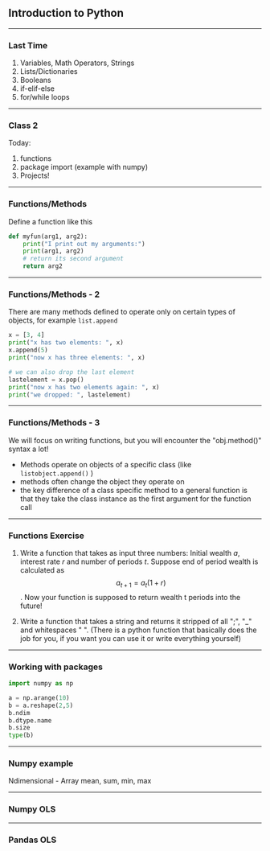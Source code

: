 ## Introduction to Python

---

### Last Time
1. Variables, Math Operators, Strings
2. Lists/Dictionaries
3. Booleans
4. if-elif-else
5. for/while loops

---

### Class 2
Today:
1. functions
2. package import (example with numpy)
3. Projects!

---

### Functions/Methods
Define a function like this
```python
def myfun(arg1, arg2):
    print("I print out my arguments:")
    print(arg1, arg2)
    # return its second argument
    return arg2
```

---
### Functions/Methods - 2
There are many methods defined to operate only on certain types of objects, for example `list.append`
```python
x = [3, 4]
print("x has two elements: ", x)
x.append(5)
print("now x has three elements: ", x)

# we can also drop the last element
lastelement = x.pop()
print("now x has two elements again: ", x)
print("we dropped: ", lastelement)

```

---
### Functions/Methods - 3

We will focus on writing functions, but you will encounter the "obj.method()" syntax a lot!

* Methods operate on objects of a specific class (like `listobject.append()` )
* methods often change the object they operate on
* the key difference of a class specific method to a general function is that they take the class instance as the first argument for the function call

---
### Functions Exercise

1. Write a function that takes as input three numbers: Initial wealth *a*, interest rate *r* and number of periods *t*. Suppose end of period wealth is calculated as $$a_{t+1} = a_t(1+r)$$. Now your function is supposed to return   wealth t periods into the future!

2. Write a function that takes a string and returns it stripped of all ";", "_" and whitespaces " ".  (There is a python function that basically does the job for you, if you want you can use it or write everything yourself)

---

### Working with packages

```python
import numpy as np

a = np.arange(10)
b = a.reshape(2,5)
b.ndim
b.dtype.name
b.size
type(b)

```
---

### Numpy example
Ndimensional - Array
mean, sum, min, max

---
### Numpy OLS


---
### Pandas OLS
